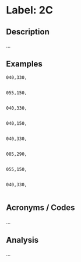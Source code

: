 # Label: 2C

## Description

...

## Examples

```
040,330,


```

```
055,150,


```

```
040,330,


```

```
040,150,


```

```
040,330,


```

```
085,290,


```

```
055,150,


```

```
040,330,


```

## Acronyms / Codes

...

## Analysis

...
